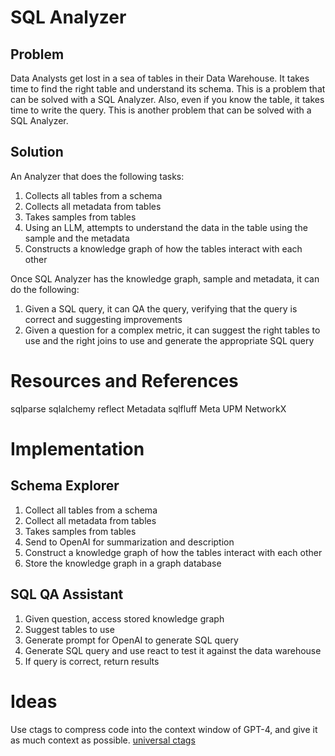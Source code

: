 # SQL Analyzer

## Problem

Data Analysts get lost in a sea of tables in their Data Warehouse. It takes time to find the right table and understand its schema. This is a problem that can be solved with a SQL Analyzer. Also, even if you know the table, it takes time to write the query. This is another problem that can be solved with a SQL Analyzer.

## Solution

An Analyzer that does the following tasks:
1. Collects all tables from a schema
2. Collects all metadata from tables
3. Takes samples from tables
4. Using an LLM, attempts to understand the data in the table using the sample and the metadata
5. Constructs a knowledge graph of how the tables interact with each other

Once SQL Analyzer has the knowledge graph, sample and metadata, it can do the following:
1. Given a SQL query, it can QA the query, verifying that the query is correct and suggesting improvements
2. Given a question for a complex metric, it can suggest the right tables to use and the right joins to use and generate the appropriate SQL query

# Resources and References

sqlparse
sqlalchemy reflect Metadata
sqlfluff
Meta UPM
NetworkX

# Implementation

## Schema Explorer

1. Collect all tables from a schema
2. Collect all metadata from tables
3. Takes samples from tables
4. Send to OpenAI for summarization and description
5. Construct a knowledge graph of how the tables interact with each other
6. Store the knowledge graph in a graph database

## SQL QA Assistant

1. Given question, access stored knowledge graph
2. Suggest tables to use
3. Generate prompt for OpenAI to generate SQL query
4. Generate SQL query and use react to test it against the data warehouse
5. If query is correct, return results

# Ideas 

Use ctags to compress code into the context window of GPT-4, and give it as much context as possible.
[universal ctags](https://github.com/universal-ctags/ctags)
